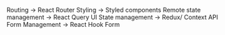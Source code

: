 Routing -> React Router
Styling -> Styled components
Remote state management -> React Query
UI State management -> Redux/ Context API
Form Management -> React Hook Form